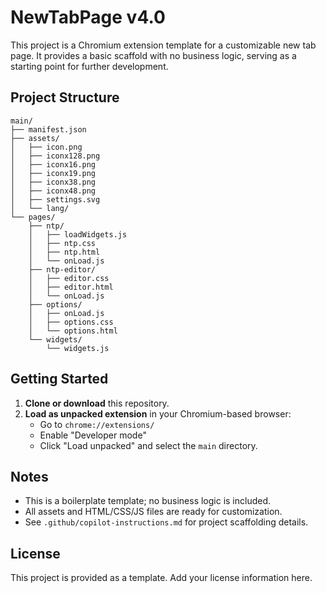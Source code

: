 # NewTabPage v4.0

This project is a Chromium extension template for a customizable new tab page. It provides a basic scaffold with no business logic, serving as a starting point for further development.

## Project Structure

```
main/
├── manifest.json
├── assets/
│   ├── icon.png
│   ├── iconx128.png
│   ├── iconx16.png
│   ├── iconx19.png
│   ├── iconx38.png
│   ├── iconx48.png
│   ├── settings.svg
│   └── lang/
└── pages/
    ├── ntp/
    │   ├── loadWidgets.js
    │   ├── ntp.css
    │   ├── ntp.html
    │   └── onLoad.js
    ├── ntp-editor/
    │   ├── editor.css
    │   ├── editor.html
    │   └── onLoad.js
    ├── options/
    │   ├── onLoad.js
    │   ├── options.css
    │   └── options.html
    └── widgets/
        └── widgets.js
```

## Getting Started

1. **Clone or download** this repository.
2. **Load as unpacked extension** in your Chromium-based browser:
   - Go to `chrome://extensions/`
   - Enable "Developer mode"
   - Click "Load unpacked" and select the `main` directory.

## Notes

- This is a boilerplate template; no business logic is included.
- All assets and HTML/CSS/JS files are ready for customization.
- See `.github/copilot-instructions.md` for project scaffolding details.

## License

This project is provided as a template. Add your license information here.
